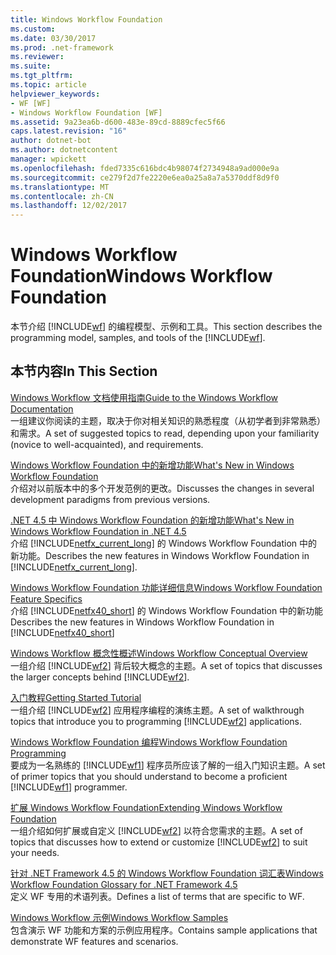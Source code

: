 ```yaml
---
title: Windows Workflow Foundation
ms.custom: 
ms.date: 03/30/2017
ms.prod: .net-framework
ms.reviewer: 
ms.suite: 
ms.tgt_pltfrm: 
ms.topic: article
helpviewer_keywords:
- WF [WF]
- Windows Workflow Foundation [WF]
ms.assetid: 9a23ea6b-d600-483e-89cd-8889cfec5f66
caps.latest.revision: "16"
author: dotnet-bot
ms.author: dotnetcontent
manager: wpickett
ms.openlocfilehash: fded7335c616bdc4b98074f2734948a9ad000e9a
ms.sourcegitcommit: ce279f2d7fe2220e6ea0a25a8a7a5370ddf8d9f0
ms.translationtype: MT
ms.contentlocale: zh-CN
ms.lasthandoff: 12/02/2017
---
```

# <a name="windows-workflow-foundation"></a><span data-ttu-id="c6c7d-102">Windows Workflow Foundation</span><span class="sxs-lookup"><span data-stu-id="c6c7d-102">Windows Workflow Foundation</span></span>
<span data-ttu-id="c6c7d-103">本节介绍 [!INCLUDE[wf](../../../includes/wf-md.md)] 的编程模型、示例和工具。</span><span class="sxs-lookup"><span data-stu-id="c6c7d-103">This section describes the programming model, samples, and tools of the [!INCLUDE[wf](../../../includes/wf-md.md)].</span></span>  
  
## <a name="in-this-section"></a><span data-ttu-id="c6c7d-104">本节内容</span><span class="sxs-lookup"><span data-stu-id="c6c7d-104">In This Section</span></span>  
 [<span data-ttu-id="c6c7d-105">Windows Workflow 文档使用指南</span><span class="sxs-lookup"><span data-stu-id="c6c7d-105">Guide to the Windows Workflow Documentation</span></span>](../../../docs/framework/windows-workflow-foundation/guide-to-the-documentation.md)  
 <span data-ttu-id="c6c7d-106">一组建议你阅读的主题，取决于你对相关知识的熟悉程度（从初学者到非常熟悉）和需求。</span><span class="sxs-lookup"><span data-stu-id="c6c7d-106">A set of suggested topics to read, depending upon your familiarity (novice to well-acquainted), and requirements.</span></span>  
  
 [<span data-ttu-id="c6c7d-107">Windows Workflow Foundation 中的新增功能</span><span class="sxs-lookup"><span data-stu-id="c6c7d-107">What's New in Windows Workflow Foundation</span></span>](../../../docs/framework/windows-workflow-foundation/whats-new.md)  
 <span data-ttu-id="c6c7d-108">介绍对以前版本中的多个开发范例的更改。</span><span class="sxs-lookup"><span data-stu-id="c6c7d-108">Discusses the changes in several development paradigms from previous versions.</span></span>  
  
 [<span data-ttu-id="c6c7d-109">.NET 4.5 中 Windows Workflow Foundation 的新增功能</span><span class="sxs-lookup"><span data-stu-id="c6c7d-109">What's New in Windows Workflow Foundation in .NET 4.5</span></span>](../../../docs/framework/windows-workflow-foundation/whats-new-in-wf-in-dotnet.md)  
 <span data-ttu-id="c6c7d-110">介绍 [!INCLUDE[netfx_current_long](../../../includes/netfx-current-long-md.md)] 的 Windows Workflow Foundation 中的新功能。</span><span class="sxs-lookup"><span data-stu-id="c6c7d-110">Describes the new features in Windows Workflow Foundation in [!INCLUDE[netfx_current_long](../../../includes/netfx-current-long-md.md)].</span></span>  
  
 [<span data-ttu-id="c6c7d-111">Windows Workflow Foundation 功能详细信息</span><span class="sxs-lookup"><span data-stu-id="c6c7d-111">Windows Workflow Foundation Feature Specifics</span></span>](../../../docs/framework/windows-workflow-foundation/feature-specifics.md)  
 <span data-ttu-id="c6c7d-112">介绍 [!INCLUDE[netfx40_short](../../../includes/netfx40-short-md.md)] 的 Windows Workflow Foundation 中的新功能</span><span class="sxs-lookup"><span data-stu-id="c6c7d-112">Describes the new features in Windows Workflow Foundation in  [!INCLUDE[netfx40_short](../../../includes/netfx40-short-md.md)]</span></span>  
  
 [<span data-ttu-id="c6c7d-113">Windows Workflow 概念性概述</span><span class="sxs-lookup"><span data-stu-id="c6c7d-113">Windows Workflow Conceptual Overview</span></span>](../../../docs/framework/windows-workflow-foundation/conceptual-overview.md)  
 <span data-ttu-id="c6c7d-114">一组介绍 [!INCLUDE[wf2](../../../includes/wf2-md.md)] 背后较大概念的主题。</span><span class="sxs-lookup"><span data-stu-id="c6c7d-114">A set of topics that discusses the larger concepts behind [!INCLUDE[wf2](../../../includes/wf2-md.md)].</span></span>  
  
 [<span data-ttu-id="c6c7d-115">入门教程</span><span class="sxs-lookup"><span data-stu-id="c6c7d-115">Getting Started Tutorial</span></span>](../../../docs/framework/windows-workflow-foundation/getting-started-tutorial.md)  
 <span data-ttu-id="c6c7d-116">一组介绍 [!INCLUDE[wf2](../../../includes/wf2-md.md)] 应用程序编程的演练主题。</span><span class="sxs-lookup"><span data-stu-id="c6c7d-116">A set of walkthrough topics that introduce you to programming [!INCLUDE[wf2](../../../includes/wf2-md.md)] applications.</span></span>  
  
 [<span data-ttu-id="c6c7d-117">Windows Workflow Foundation 编程</span><span class="sxs-lookup"><span data-stu-id="c6c7d-117">Windows Workflow Foundation Programming</span></span>](../../../docs/framework/windows-workflow-foundation/programming.md)  
 <span data-ttu-id="c6c7d-118">要成为一名熟练的 [!INCLUDE[wf1](../../../includes/wf1-md.md)] 程序员所应该了解的一组入门知识主题。</span><span class="sxs-lookup"><span data-stu-id="c6c7d-118">A set of primer topics that you should understand to become a proficient [!INCLUDE[wf1](../../../includes/wf1-md.md)] programmer.</span></span>  
  
 [<span data-ttu-id="c6c7d-119">扩展 Windows Workflow Foundation</span><span class="sxs-lookup"><span data-stu-id="c6c7d-119">Extending Windows Workflow Foundation</span></span>](../../../docs/framework/windows-workflow-foundation/extend.md)  
 <span data-ttu-id="c6c7d-120">一组介绍如何扩展或自定义 [!INCLUDE[wf2](../../../includes/wf2-md.md)] 以符合您需求的主题。</span><span class="sxs-lookup"><span data-stu-id="c6c7d-120">A set of topics that discusses how to extend or customize [!INCLUDE[wf2](../../../includes/wf2-md.md)] to suit your needs.</span></span>  
  
 [<span data-ttu-id="c6c7d-121">针对 .NET Framework 4.5 的 Windows Workflow Foundation 词汇表</span><span class="sxs-lookup"><span data-stu-id="c6c7d-121">Windows Workflow Foundation Glossary for .NET Framework 4.5</span></span>](../../../docs/framework/windows-workflow-foundation/glossary.md)  
 <span data-ttu-id="c6c7d-122">定义 WF 专用的术语列表。</span><span class="sxs-lookup"><span data-stu-id="c6c7d-122">Defines a list of terms that are specific to WF.</span></span>  
  
 [<span data-ttu-id="c6c7d-123">Windows Workflow 示例</span><span class="sxs-lookup"><span data-stu-id="c6c7d-123">Windows Workflow Samples</span></span>](../../../docs/framework/windows-workflow-foundation/samples/index.md)  
 <span data-ttu-id="c6c7d-124">包含演示 WF 功能和方案的示例应用程序。</span><span class="sxs-lookup"><span data-stu-id="c6c7d-124">Contains sample applications that demonstrate WF features and scenarios.</span></span>
